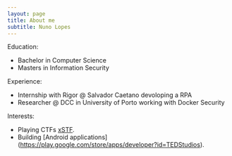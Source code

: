 ```yaml
---
layout: page
title: About me
subtitle: Nuno Lopes
---
```


Education:
  - Bachelor in Computer Science
  - Masters in Information Security

Experience:
  - Internship with Rigor @ Salvador Caetano devoloping a RPA
  - Researcher @ DCC in University of Porto working with Docker Security
  
 Interests:
  -  Playing CTFs [xSTF](https://ctftime.org/team/15341).
  -  Building [Android applications] (https://play.google.com/store/apps/developer?id=TEDStudios).
